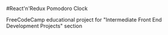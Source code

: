 #React'n'Redux Pomodoro Clock

FreeCodeCamp educational project for "Intermediate Front End Development Projects" section
